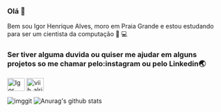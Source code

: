  ### Olá 👋

  Bem sou Igor Henrique Alves, moro em Praia Grande e estou estudando para ser um cientista da computação  🚀 💻
  

<p>
<h3> Ser tiver alguma duvida ou quiser me ajudar em alguns projetos so me chamar pelo:instagram ou pelo Linkedin🌏 </h3>
<p/>
<a href="https://cutt.ly/VhmMBss" target="blank"><img align="center" src="https://cdn.jsdelivr.net/npm/simple-icons@3.0.1/icons/linkedin.svg" alt="Igor Henrique Alves" height="30" width="40" /></a>
<a href="https://www.instagram.com/igor_ptmgkira100/" target="blank"><img align="center" src="https://cdn.jsdelivr.net/npm/simple-icons@3.0.1/icons/instagram.svg" alt="viih_alric" height="30" width="40" /></a>
</p>

<!--
Here are some ideas to get you started:

- 🔭 I’m currently working on ...
- 🌱 I’m currently learning ...
- 👯 I’m looking to collaborate on ...
- 🤔 I’m looking for help with ...
- 💬 Ask me about ...
- 📫 How to reach me: ...
- 😄 Pronouns: ...
- ⚡ Fun fact: ...
-->

![imggit](https://blog.sumare.edu.br/blog/wp-content/uploads/2017/11/CCOMP.png)
![Anurag's github stats](https://github-readme-stats.vercel.app/api?username=IgorHenrique&show_icons=true&theme=tokyonight)

